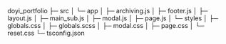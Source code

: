 
doyi_portfolio
├─ src
│  └─ app
│     ├─ archiving.js
│     ├─ footer.js
│     ├─ layout.js
│     ├─ main_sub.js
│     ├─ modal.js
│     ├─ page.js
│     └─ styles
│        ├─ globals.css
│        ├─ globals.scss
│        ├─ modal.css
│        ├─ page.css
│        └─ reset.css
└─ tsconfig.json

```
